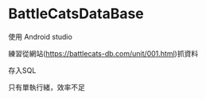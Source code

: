 # BattleCatsDataBase

使用 Android studio 

練習從網站(https://battlecats-db.com/unit/001.html)抓資料

存入SQL

只有單執行緒，效率不足

